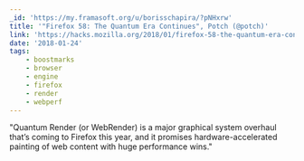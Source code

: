 ```yaml
---
_id: 'https://my.framasoft.org/u/borisschapira/?pNHxrw'
title: '"Firefox 58: The Quantum Era Continues", Potch (@potch)'
link: 'https://hacks.mozilla.org/2018/01/firefox-58-the-quantum-era-continues/'
date: '2018-01-24'
tags:
    - boostmarks
    - browser
    - engine
    - firefox
    - render
    - webperf
---
```


<div class="markdown"><p>&quot;Quantum Render (or WebRender) is a major graphical system overhaul that’s coming to Firefox this year, and it promises hardware-accelerated painting of web content with huge performance wins.&quot;
</p></div>

